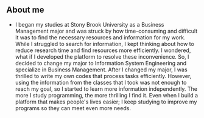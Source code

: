 ## About me
*  I began my studies at Stony Brook University as a Business Management major and was struck by how time-consuming and difficult it was to find the necessary resources and information for my work. While I struggled to search for information, I kept thinking about how to reduce research time and find resources more efficiently. I wondered, what if I developed the platform to resolve these inconvenience. So, I decided to change my major to
 Information System Engineering and specialize in Business Management. After I  changed my major, I was thrilled to write my own codes that process tasks efficiently. However, using the information from the classes that I took was not enough to reach my goal, so I started to learn more information independently. The more I study programming, the more thrilling I find it. Even when I build a platform that makes people's lives easier; I keep studying to improve my programs so they can meet even more needs.

